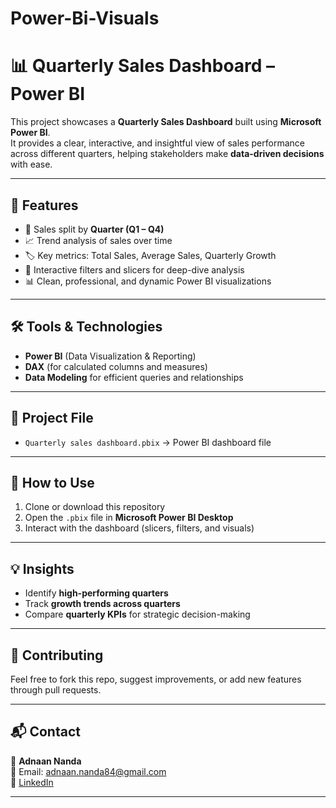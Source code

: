 # Power-Bi-Visuals
# 📊 Quarterly Sales Dashboard – Power BI

This project showcases a **Quarterly Sales Dashboard** built using **Microsoft Power BI**.  
It provides a clear, interactive, and insightful view of sales performance across different quarters, helping stakeholders make **data-driven decisions** with ease.  

---

## 🔎 Features
- 📆 Sales split by **Quarter (Q1 – Q4)**
- 📈 Trend analysis of sales over time
- 🏷️ Key metrics: Total Sales, Average Sales, Quarterly Growth
- 🎯 Interactive filters and slicers for deep-dive analysis
- 📊 Clean, professional, and dynamic Power BI visualizations

---

## 🛠️ Tools & Technologies
- **Power BI** (Data Visualization & Reporting)  
- **DAX** (for calculated columns and measures)  
- **Data Modeling** for efficient queries and relationships  

---

## 📂 Project File
- `Quarterly sales dashboard.pbix` → Power BI dashboard file  

---

## 🚀 How to Use
1. Clone or download this repository  
2. Open the `.pbix` file in **Microsoft Power BI Desktop**  
3. Interact with the dashboard (slicers, filters, and visuals)  

---

## 💡 Insights
- Identify **high-performing quarters**  
- Track **growth trends across quarters**  
- Compare **quarterly KPIs** for strategic decision-making  

---

## 🤝 Contributing
Feel free to fork this repo, suggest improvements, or add new features through pull requests.  

---

## 📬 Contact
👤 **Adnaan Nanda**  
📧 Email: adnaan.nanda84@gmail.com  
🔗 [LinkedIn](www.linkedin.com/in/adnaan-nanda-9a1b15249)  

---
